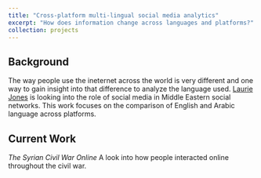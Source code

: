 ```yaml
---
title: "Cross-platform multi-lingual social media analytics"
excerpt: "How does information change across languages and platforms?"
collection: projects
---
```


## Background 
The way people use the ineternet across the world is very different and one way to gain insight into that difference to analyze the language used. [Laurie Jones](https://www.colorado.edu/cmci/people/information-science/laurie-jones) is looking into the role of social media in Middle Eastern social networks. This work focuses on the comparison of English and Arabic language across platforms. 

## Current Work
*The Syrian Civil War Online* A look into how people interacted online throughout the civil war.  